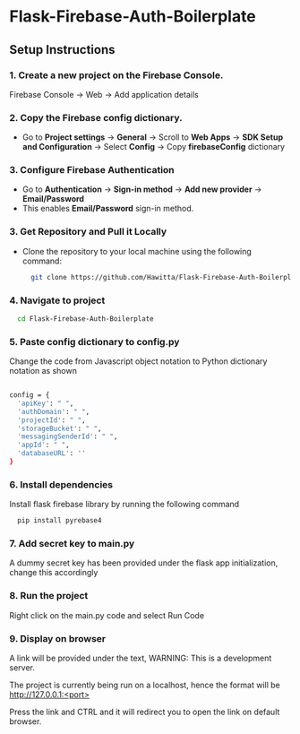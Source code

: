 # Flask-Firebase-Auth-Boilerplate
 
## Setup Instructions

### 1. Create a new project on the Firebase Console.
Firebase Console ->  Web -> Add application details

### 2. Copy the Firebase config dictionary.

- Go to **Project settings** -> **General** -> Scroll to **Web Apps** -> **SDK Setup and Configuration** -> Select **Config** -> Copy **firebaseConfig** dictionary 


### 3. Configure Firebase Authentication
- Go to **Authentication** → **Sign-in method** -> **Add new provider** -> **Email/Password** 
- This enables **Email/Password** sign-in method.

### 3. Get Repository and Pull it Locally
- Clone the repository to your local machine using the following command:
  
  ```bash
    git clone https://github.com/Hawitta/Flask-Firebase-Auth-Boilerplate.git

### 4. Navigate to project

```bash
  cd Flask-Firebase-Auth-Boilerplate 
```

### 5. Paste config dictionary to config.py
Change the code from Javascript object notation to Python dictionary notation as shown

```bash

config = {
  'apiKey': " ",
  'authDomain': " ",
  'projectId': " ",
  'storageBucket': " ",
  'messagingSenderId': " ",
  'appId': " ",
  'databaseURL': ''
}

```

### 6. Install dependencies
Install flask firebase library by running the following command

```bash
  pip install pyrebase4
```

### 7. Add secret key to main.py
A dummy secret key has been provided under the flask app initialization, change this accordingly


### 8. Run the project
Right click on the main.py code and select Run Code


### 9. Display on browser
A link will be provided under the text, WARNING: This is a development server.

The project is currently being run on a localhost, hence the format will be http://127.0.0.1:<port>

Press the link and CTRL and it will redirect you to open the link on default browser.
